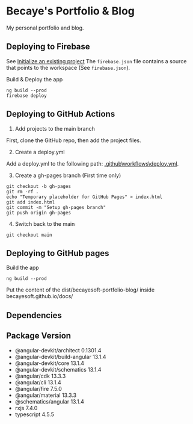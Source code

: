 # Becaye's Portfolio & Blog
My personal portfolio and blog.

## Deploying to Firebase
See <a href="https://firebase.google.com/docs/hosting/angular#initialize_an_existing_project">Initialize an existing project</a>
The `firebase.json` file contains a source that points to the workspace (See `firebase.json`).

Build & Deploy the app
```
ng build --prod
firebase deploy
```

## Deploying to GitHub Actions

1. Add projects to the main branch

First, clone the GitHub repo, then add the project files.

2. Create a deploy.yml

Add a deploy.yml to the following path: [.github\workflows\deploy.yml](github\workflows\deploy.yml).

3. Create a gh-pages branch (First time only)

```
git checkout -b gh-pages
git rm -rf .
echo "Temporary placeholder for GitHub Pages" > index.html
git add index.html
git commit -m "Setup gh-pages branch"
git push origin gh-pages
```

4. Switch back to the main

```
git checkout main
```


## Deploying to GitHub pages
Build the app
```
ng build --prod
```
Put the content of the dist/becayesoft-portfolio-blog/ inside becayesoft.github.io/docs/

## Dependencies
Package                         Version
---------------------------------------------------------
*  @angular-devkit/architect       0.1301.4
*  @angular-devkit/build-angular   13.1.4
*  @angular-devkit/core            13.1.4
*  @angular-devkit/schematics      13.1.4
*  @angular/cdk                    13.3.3
*  @angular/cli                    13.1.4
*  @angular/fire                   7.5.0
*  @angular/material               13.3.3
*  @schematics/angular             13.1.4
*  rxjs                            7.4.0
*  typescript                      4.5.5
